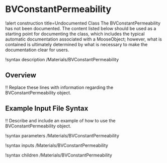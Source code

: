 # BVConstantPermeability

!alert construction title=Undocumented Class
The BVConstantPermeability has not been documented. The content listed below should be used as a starting point for
documenting the class, which includes the typical automatic documentation associated with a
MooseObject; however, what is contained is ultimately determined by what is necessary to make the
documentation clear for users.

!syntax description /Materials/BVConstantPermeability

## Overview

!! Replace these lines with information regarding the BVConstantPermeability object.

## Example Input File Syntax

!! Describe and include an example of how to use the BVConstantPermeability object.

!syntax parameters /Materials/BVConstantPermeability

!syntax inputs /Materials/BVConstantPermeability

!syntax children /Materials/BVConstantPermeability
